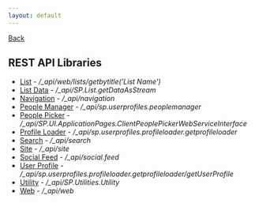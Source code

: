 ```yaml
---
layout: default
---
```

[Back](/)
## REST API Libraries
- [List](list) - _/\_api/web/lists/getbytitle('List Name')_
- [List Data](list-data) - _/\_api/SP.List.getDataAsStream_
- [Navigation](nav) - _/\_api/navigation_
- [People Manager](people-manager) - _/\_api/sp.userprofiles.peoplemanager_
- [People Picker](people-picker) - _/\_api/SP.UI.ApplicationPages.ClientPeoplePickerWebServiceInterface_
- [Profile Loader](profile-loader) - _/\_api/sp.userprofiles.profileloader.getprofileloader_
- [Search](search) - _/\_api/search_
- [Site](site) - _/\_api/site_
- [Social Feed](social-feed) - _/\_api/social.feed_
- [User Profile](user-profile) - _/\_api/sp.userprofiles.profileloader.getprofileloader/getUserProfile_
- [Utility](utility) - _/\_api/SP.Utilities.Utility_
- [Web](web) - _/\_api/web_